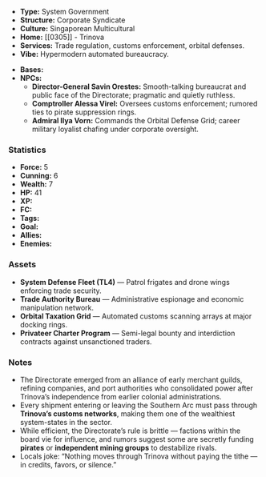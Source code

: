 - **Type:** System Government
- **Structure:** Corporate Syndicate
- **Culture:** Singaporean Multicultural
- **Home:** [[0305]] - Trinova
- **Services:** Trade regulation, customs enforcement, orbital defenses.
- **Vibe:** Hypermodern automated bureaucracy.
* **Bases:** 
* **NPCs:** 
	- **Director-General Savin Orestes:** Smooth-talking bureaucrat and public face of the Directorate; pragmatic and quietly ruthless.
	- **Comptroller Alessa Virel:** Oversees customs enforcement; rumored ties to pirate suppression rings.
	- **Admiral Ilya Vorn:** Commands the Orbital Defense Grid; career military loyalist chafing under corporate oversight.
### Statistics
* **Force:** 5
* **Cunning:** 6
* **Wealth:** 7
* **HP:** 41
* **XP:** 
* **FC:** 
* **Tags:**
* **Goal:**
* **Allies:** 
* **Enemies:** 
### Assets
- **System Defense Fleet (TL4)** — Patrol frigates and drone wings enforcing trade security.
- **Trade Authority Bureau** — Administrative espionage and economic manipulation network.
- **Orbital Taxation Grid** — Automated customs scanning arrays at major docking rings.
- **Privateer Charter Program** — Semi-legal bounty and interdiction contracts against unsanctioned traders.
### Notes
- The Directorate emerged from an alliance of early merchant guilds, refining companies, and port authorities who consolidated power after Trinova’s independence from earlier colonial administrations.
- Every shipment entering or leaving the Southern Arc must pass through **Trinova’s customs networks**, making them one of the wealthiest system-states in the sector.
- While efficient, the Directorate’s rule is brittle — factions within the board vie for influence, and rumors suggest some are secretly funding **pirates** or **independent mining groups** to destabilize rivals.
- Locals joke: “Nothing moves through Trinova without paying the tithe — in credits, favors, or silence.”